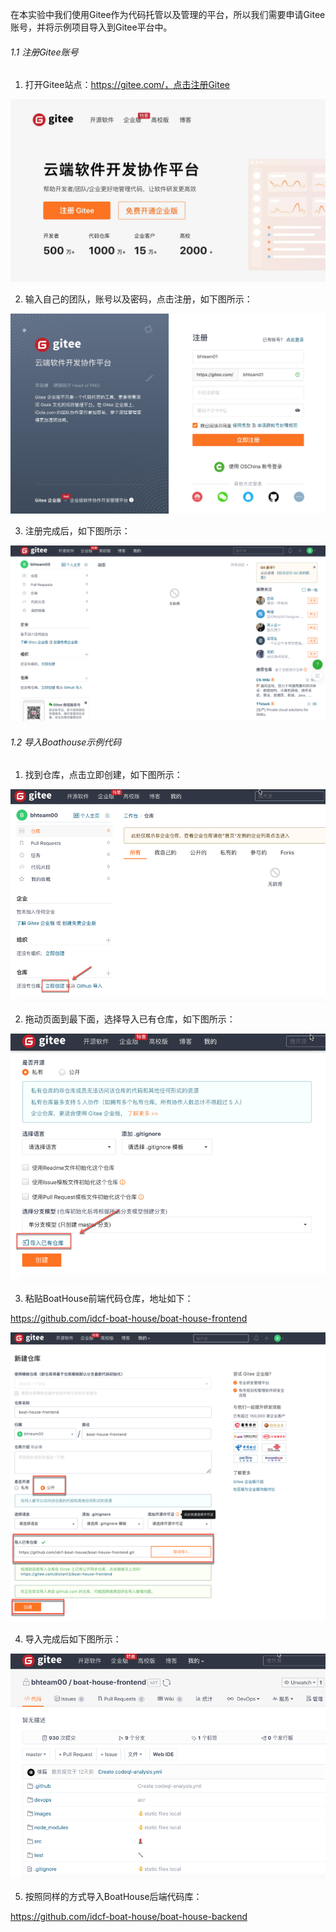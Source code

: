 在本实验中我们使用Gitee作为代码托管以及管理的平台，所以我们需要申请Gitee账号，并将示例项目导入到Gitee平台中。


###### 1.1 注册Gitee账号


1. 打开Gitee站点：https://gitee.com/，点击注册Gitee

![image.png](images/gitee01.jpg)

2. 输入自己的团队，账号以及密码，点击注册，如下图所示：

![image.png](images/gitee02.jpg)

3. 注册完成后，如下图所示：

![image.png](images/gitee03.png)





###### 1.2 导入Boathouse示例代码

1. 找到仓库，点击立即创建，如下图所示：

![image.png](images/gitee06.png)

2. 拖动页面到最下面，选择导入已有仓库，如下图所示：

![image.png](images/gitee07.png)

3. 粘贴BoatHouse前端代码仓库，地址如下：

https://github.com/idcf-boat-house/boat-house-frontend


![image.png](images/gitee11.png)

4. 导入完成后如下图所示：

![image.png](images/gitee09.png)

5. 按照同样的方式导入BoatHouse后端代码库：

https://github.com/idcf-boat-house/boat-house-backend


